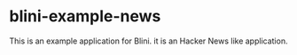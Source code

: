 # blini-example-news

This is an example application for Blini. it is an Hacker News like application.
